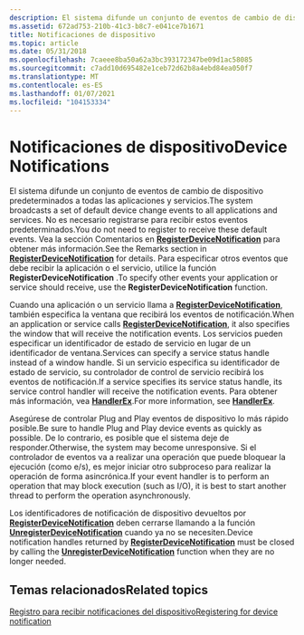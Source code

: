 ```yaml
---
description: El sistema difunde un conjunto de eventos de cambio de dispositivo predeterminados a todas las aplicaciones y servicios.
ms.assetid: 672ad753-210b-41c3-b8c7-e041ce7b1671
title: Notificaciones de dispositivo
ms.topic: article
ms.date: 05/31/2018
ms.openlocfilehash: 7caeee8ba50a62a3bc393172347be09d1ac58085
ms.sourcegitcommit: c7add10d695482e1ceb72d62b8a4ebd84ea050f7
ms.translationtype: MT
ms.contentlocale: es-ES
ms.lasthandoff: 01/07/2021
ms.locfileid: "104153334"
---
```

# <a name="device-notifications"></a><span data-ttu-id="64994-103">Notificaciones de dispositivo</span><span class="sxs-lookup"><span data-stu-id="64994-103">Device Notifications</span></span>

<span data-ttu-id="64994-104">El sistema difunde un conjunto de eventos de cambio de dispositivo predeterminados a todas las aplicaciones y servicios.</span><span class="sxs-lookup"><span data-stu-id="64994-104">The system broadcasts a set of default device change events to all applications and services.</span></span> <span data-ttu-id="64994-105">No es necesario registrarse para recibir estos eventos predeterminados.</span><span class="sxs-lookup"><span data-stu-id="64994-105">You do not need to register to receive these default events.</span></span> <span data-ttu-id="64994-106">Vea la sección Comentarios en [**RegisterDeviceNotification**](/windows/desktop/api/Winuser/nf-winuser-registerdevicenotificationa) para obtener más información.</span><span class="sxs-lookup"><span data-stu-id="64994-106">See the Remarks section in [**RegisterDeviceNotification**](/windows/desktop/api/Winuser/nf-winuser-registerdevicenotificationa) for details.</span></span> <span data-ttu-id="64994-107">Para especificar otros eventos que debe recibir la aplicación o el servicio, utilice la función **RegisterDeviceNotification** .</span><span class="sxs-lookup"><span data-stu-id="64994-107">To specify other events your application or service should receive, use the **RegisterDeviceNotification** function.</span></span>

<span data-ttu-id="64994-108">Cuando una aplicación o un servicio llama a [**RegisterDeviceNotification**](/windows/desktop/api/Winuser/nf-winuser-registerdevicenotificationa), también especifica la ventana que recibirá los eventos de notificación.</span><span class="sxs-lookup"><span data-stu-id="64994-108">When an application or service calls [**RegisterDeviceNotification**](/windows/desktop/api/Winuser/nf-winuser-registerdevicenotificationa), it also specifies the window that will receive the notification events.</span></span> <span data-ttu-id="64994-109">Los servicios pueden especificar un identificador de estado de servicio en lugar de un identificador de ventana.</span><span class="sxs-lookup"><span data-stu-id="64994-109">Services can specify a service status handle instead of a window handle.</span></span> <span data-ttu-id="64994-110">Si un servicio especifica su identificador de estado de servicio, su controlador de control de servicio recibirá los eventos de notificación.</span><span class="sxs-lookup"><span data-stu-id="64994-110">If a service specifies its service status handle, its service control handler will receive the notification events.</span></span> <span data-ttu-id="64994-111">Para obtener más información, vea [**HandlerEx**](/windows/desktop/api/winsvc/nc-winsvc-lphandler_function_ex).</span><span class="sxs-lookup"><span data-stu-id="64994-111">For more information, see [**HandlerEx**](/windows/desktop/api/winsvc/nc-winsvc-lphandler_function_ex).</span></span>

<span data-ttu-id="64994-112">Asegúrese de controlar Plug and Play eventos de dispositivo lo más rápido posible.</span><span class="sxs-lookup"><span data-stu-id="64994-112">Be sure to handle Plug and Play device events as quickly as possible.</span></span> <span data-ttu-id="64994-113">De lo contrario, es posible que el sistema deje de responder.</span><span class="sxs-lookup"><span data-stu-id="64994-113">Otherwise, the system may become unresponsive.</span></span> <span data-ttu-id="64994-114">Si el controlador de eventos va a realizar una operación que puede bloquear la ejecución (como e/s), es mejor iniciar otro subproceso para realizar la operación de forma asincrónica.</span><span class="sxs-lookup"><span data-stu-id="64994-114">If your event handler is to perform an operation that may block execution (such as I/O), it is best to start another thread to perform the operation asynchronously.</span></span>

<span data-ttu-id="64994-115">Los identificadores de notificación de dispositivo devueltos por [**RegisterDeviceNotification**](/windows/desktop/api/Winuser/nf-winuser-registerdevicenotificationa) deben cerrarse llamando a la función [**UnregisterDeviceNotification**](/windows/desktop/api/Winuser/nf-winuser-unregisterdevicenotification) cuando ya no se necesiten.</span><span class="sxs-lookup"><span data-stu-id="64994-115">Device notification handles returned by [**RegisterDeviceNotification**](/windows/desktop/api/Winuser/nf-winuser-registerdevicenotificationa) must be closed by calling the [**UnregisterDeviceNotification**](/windows/desktop/api/Winuser/nf-winuser-unregisterdevicenotification) function when they are no longer needed.</span></span>

## <a name="related-topics"></a><span data-ttu-id="64994-116">Temas relacionados</span><span class="sxs-lookup"><span data-stu-id="64994-116">Related topics</span></span>

<dl> <dt>

[<span data-ttu-id="64994-117">Registro para recibir notificaciones del dispositivo</span><span class="sxs-lookup"><span data-stu-id="64994-117">Registering for device notification</span></span>](registering-for-device-notification.md)
</dt> </dl>

 

 
